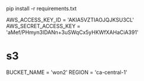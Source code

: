 <!-- 필요한 패키지 전부 설치하는 명령어 -->
pip install -r requirements.txt

<!-- user앱에서 aws_settings.py 파일 생성 후 아래 코드 붙여넣기 -->
AWS_ACCESS_KEY_ID = 'AKIA5VZTIAOJQJKSU3CL'
AWS_SECRET_ACCESS_KEY = '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'

# s3
BUCKET_NAME = 'won2'
REGION = 'ca-central-1'

<!-- # db.sqlite3 파일 gitignore 적용함 -->

